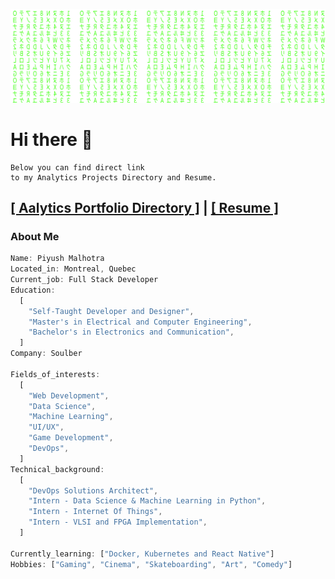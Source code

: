 <!--
**bhanu-thakur/bhanu-thakur** is a ✨ _special_ ✨ repository because its `README.md` (this file) appears on your GitHub profile.

Here are some ideas to get you started:

- 🔭 I’m currently working on ...
- 🌱 I’m currently learning ...
- 👯 I’m looking to collaborate on ...
- 🤔 I’m looking for help with ...
- 💬 Ask me about ...
- 📫 How to reach me: ...
- 😄 Pronouns: ...
- ⚡ Fun fact: ...
-->

<p align="center">
  <img 
    src="https://raw.githubusercontent.com/bhanu-thakur/bhanu-thakur/cefd134eac092dfc1e86c187c5d68075feabf33c/assets/matrix.svg"
  >
</p>

# Hi there 👋

```
Below you can find direct link
to my Analytics Projects Directory and Resume.
```

## [[ Aalytics Portfolio Directory ]](https://github.com/bhanu-thakur/friendly-sniffle/wiki#sql-server_) | [[ Resume ]]()
### About Me

```Javascript
Name: Piyush Malhotra
Located_in: Montreal, Quebec
Current_job: Full Stack Developer
Education:
  [
    "Self-Taught Developer and Designer",
    "Master's in Electrical and Computer Engineering",
    "Bachelor's in Electronics and Communication",
  ]
Company: Soulber

Fields_of_interests:
  [
    "Web Development",
    "Data Science",
    "Machine Learning",
    "UI/UX",
    "Game Development",
    "DevOps",
  ]
Technical_background:
  [
    "DevOps Solutions Architect",
    "Intern - Data Science & Machine Learning in Python",
    "Intern - Internet Of Things",
    "Intern - VLSI and FPGA Implementation",
  ]
  
Currently_learning: ["Docker, Kubernetes and React Native"]
Hobbies: ["Gaming", "Cinema", "Skateboarding", "Art", "Comedy"]
```


